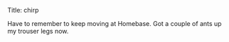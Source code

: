Title: chirp

Have to remember to keep moving at Homebase. Got a couple of ants up my trouser legs now.
